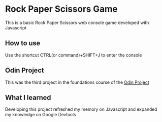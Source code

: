 # Rock Paper Scissors Game

This is a basic Rock Paper Scissors web console game developed with Javascript

## How to use

Use the shortcut CTRL(or command)+SHIFT+J to enter the console

## Odin Project

This was the third project in the foundations course of the [Odin Project](https://www.theodinproject.com/lessons/foundations-rock-paper-scissors)

## What I learned

Developing this project refreshed my memory on Javascript and expanded my knowledge on Google Devtools